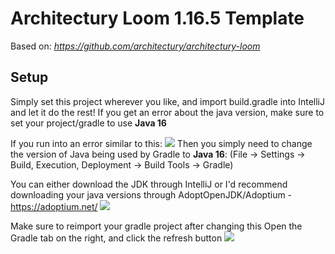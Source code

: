# Architectury Loom 1.16.5 Template
Based on: *https://github.com/architectury/architectury-loom*

## Setup
Simply set this project wherever you like, and import build.gradle into IntelliJ and let it do the rest!
If you get an error about the java version, make sure to set your project/gradle to use **Java 16**

If you run into an error similar to this:
![](https://i.imgur.com/Q42XGsd.png)
Then you simply need to change the version of Java being used by Gradle to **Java 16**:
(File -> Settings -> Build, Execution, Deployment -> Build Tools -> Gradle)

You can either download the JDK through IntelliJ or I'd recommend downloading your java versions through AdoptOpenJDK/Adoptium - https://adoptium.net/
![](https://i.imgur.com/jDsNL72.png)


Make sure to reimport your gradle project after changing this
Open the Gradle tab on the right, and click the refresh button
![](https://i.imgur.com/fgsruAb.png)
